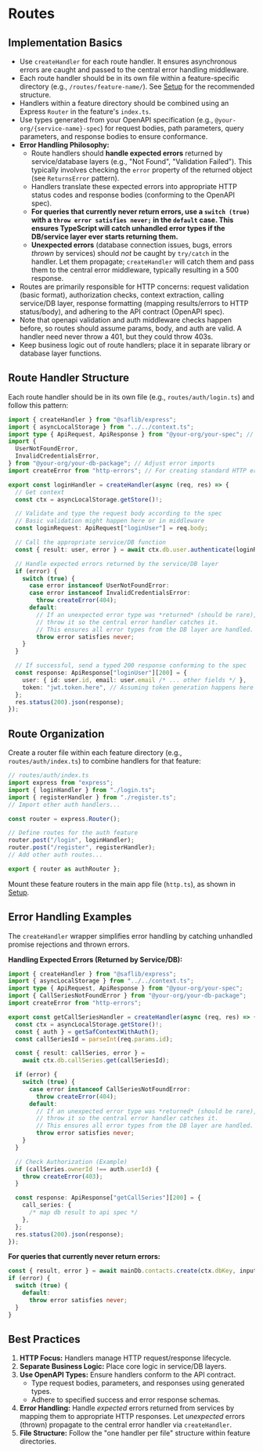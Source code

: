# Routes

## Implementation Basics

- Use `createHandler` for each route handler. It ensures asynchronous errors are caught and passed to the central error handling middleware.
- Each route handler should be in its own file within a feature-specific directory (e.g., `/routes/feature-name/`). See [Setup](./01-setup.md) for the recommended structure.
- Handlers within a feature directory should be combined using an Express `Router` in the feature's `index.ts`.
- Use types generated from your OpenAPI specification (e.g., `@your-org/{service-name}-spec`) for request bodies, path parameters, query parameters, and response bodies to ensure conformance.
- **Error Handling Philosophy:**
  - Route handlers should **handle expected errors** returned by service/database layers (e.g., "Not Found", "Validation Failed"). This typically involves checking the `error` property of the returned object (see `ReturnsError` pattern).
  - Handlers translate these expected errors into appropriate HTTP status codes and response bodies (conforming to the OpenAPI spec).
  - **For queries that currently never return errors, use a `switch (true)` with a `throw error satisfies never;` in the `default` case. This ensures TypeScript will catch unhandled error types if the DB/service layer ever starts returning them.**
  - **Unexpected errors** (database connection issues, bugs, errors _thrown_ by services) should _not_ be caught by `try/catch` in the handler. Let them propagate; `createHandler` will catch them and pass them to the central error middleware, typically resulting in a 500 response.
- Routes are primarily responsible for HTTP concerns: request validation (basic format), authorization checks, context extraction, calling service/DB layer, response formatting (mapping results/errors to HTTP status/body), and adhering to the API contract (OpenAPI spec).
- Note that openapi validation and auth middleware checks happen before, so routes should assume params, body, and auth are valid. A handler need never throw a 401, but they could throw 403s.
- Keep business logic out of route handlers; place it in separate library or database layer functions.

## Route Handler Structure

Each route handler should be in its own file (e.g., `routes/auth/login.ts`) and follow this pattern:

```typescript
import { createHandler } from "@saflib/express";
import { asyncLocalStorage } from "../../context.ts";
import type { ApiRequest, ApiResponse } from "@your-org/your-spec"; // Adjust spec import
import {
  UserNotFoundError,
  InvalidCredentialsError,
} from "@your-org/your-db-package"; // Adjust error imports
import createError from "http-errors"; // For creating standard HTTP errors

export const loginHandler = createHandler(async (req, res) => {
  // Get context
  const ctx = asyncLocalStorage.getStore()!;

  // Validate and type the request body according to the spec
  // Basic validation might happen here or in middleware
  const loginRequest: ApiRequest["loginUser"] = req.body;

  // Call the appropriate service/DB function
  const { result: user, error } = await ctx.db.user.authenticate(loginRequest);

  // Handle expected errors returned by the service/DB layer
  if (error) {
    switch (true) {
      case error instanceof UserNotFoundError:
      case error instanceof InvalidCredentialsError:
        throw createError(404);
      default:
        // If an unexpected error type was *returned* (should be rare),
        // throw it so the central error handler catches it.
        // This ensures all error types from the DB layer are handled.
        throw error satisfies never;
    }
  }

  // If successful, send a typed 200 response conforming to the spec
  const response: ApiResponse["loginUser"][200] = {
    user: { id: user.id, email: user.email /* ... other fields */ },
    token: "jwt.token.here", // Assuming token generation happens here or is returned by authenticate
  };
  res.status(200).json(response);
});
```

## Route Organization

Create a router file within each feature directory (e.g., `routes/auth/index.ts`) to combine handlers for that feature:

```typescript
// routes/auth/index.ts
import express from "express";
import { loginHandler } from "./login.ts";
import { registerHandler } from "./register.ts";
// Import other auth handlers...

const router = express.Router();

// Define routes for the auth feature
router.post("/login", loginHandler);
router.post("/register", registerHandler);
// Add other auth routes...

export { router as authRouter };
```

Mount these feature routers in the main app file (`http.ts`), as shown in [Setup](./01-setup.md).

## Error Handling Examples

The `createHandler` wrapper simplifies error handling by catching unhandled promise rejections and thrown errors.

**Handling Expected Errors (Returned by Service/DB):**

```typescript
import { createHandler } from "@saflib/express";
import { asyncLocalStorage } from "../../context.ts";
import type { ApiRequest, ApiResponse } from "@your-org/your-spec";
import { CallSeriesNotFoundError } from "@your-org/your-db-package";
import createError from "http-errors";

export const getCallSeriesHandler = createHandler(async (req, res) => {
  const ctx = asyncLocalStorage.getStore()!;
  const { auth } = getSafContextWithAuth();
  const callSeriesId = parseInt(req.params.id);

  const { result: callSeries, error } =
    await ctx.db.callSeries.get(callSeriesId);

  if (error) {
    switch (true) {
      case error instanceof CallSeriesNotFoundError:
        throw createError(404);
      default:
        // If an unexpected error type was *returned* (should be rare),
        // throw it so the central error handler catches it.
        // This ensures all error types from the DB layer are handled.
        throw error satisfies never;
    }
  }

  // Check Authorization (Example)
  if (callSeries.ownerId !== auth.userId) {
    throw createError(403);
  }

  const response: ApiResponse["getCallSeries"][200] = {
    call_series: {
      /* map db result to api spec */
    },
  };
  res.status(200).json(response);
});
```

**For queries that currently never return errors:**

```typescript
const { result, error } = await mainDb.contacts.create(ctx.dbKey, input);
if (error) {
  switch (true) {
    default:
      throw error satisfies never;
  }
}
```

## Best Practices

1.  **HTTP Focus:** Handlers manage HTTP request/response lifecycle.
2.  **Separate Business Logic:** Place core logic in service/DB layers.
3.  **Use OpenAPI Types:** Ensure handlers conform to the API contract.
    - Type request bodies, parameters, and responses using generated types.
    - Adhere to specified success and error response schemas.
4.  **Error Handling:** Handle _expected_ errors returned from services by mapping them to appropriate HTTP responses. Let _unexpected_ errors (thrown) propagate to the central error handler via `createHandler`.
5.  **File Structure:** Follow the "one handler per file" structure within feature directories.
